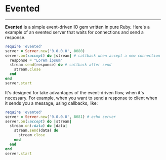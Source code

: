 # Evented
----------

__Evented__ is a simple event-driven IO gem written in pure Ruby. Here's a example of an evented server that waits for connections and send a response.

```ruby
require 'evented'
server = Server.new('0.0.0.0', 8080)
server.on(:accept) do |stream| # callback when accept a new connection
  response = "Lorem ipsum"
  stream.send(response) do # callback after send
    stream.close
  end
end
server.start
```

It's designed for take advantages of the event-driven flow, when it's necessary. For example, when you want to send a response to client when it sends you a message, using callbacks, like:

```ruby
require 'evented'
server = Server.new('0.0.0.0', 8081) # echo server
server.on(:accept) do |stream|
  stream.on(:data) do |data|
    stream.send(data) do
      stream.close
    end
  end
end
server.start
```